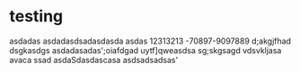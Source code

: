 # testing
asdadas
asdadasdsadasdasda
asdas
12313213
-70897-9097889
d;akgjfhad
dsgkasdgs
asdadasadas';oiafdgad
uytf]qweasdsa
sg;skgsagd
vdsvkljasa
avaca
ssad
asdaSdasdascasa
asdsadsadsas'